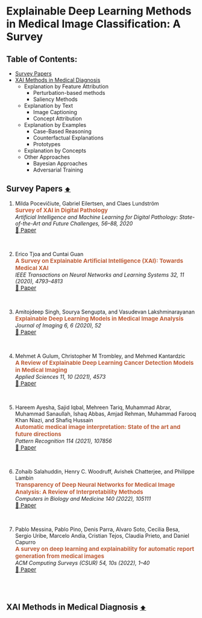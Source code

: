 # Explainable Deep Learning Methods in Medical Image Classification: A Survey

## Table of Contents:
- [Survey Papers](#markdown-header-survey-papers)
- [XAI Methods in Medical Diagnosis](#xai-methods-in-medical-diagnosis)
  - Explanation by Feature Attribution
    - Perturbation-based methods
    - Saliency Methods
  - Explanation by Text
    - Image Captioning
    - Concept Attribution
  - Explanation by Examples
    - Case-Based Reasoning
    - Counterfactual Explanations
    - Prototypes
  - Explanation by Concepts
  - Other Approaches
    - Bayesian Approaches
    - Adversarial Training


## Survey Papers <span style="font-size:15px;">[:arrow_up:](#table-of-contents)</span>

1. Milda Pocevičiute, Gabriel Eilertsen, and Claes Lundström <br>
<span style="font-size:15px; color:#bd5d38;">**Survey of XAI in Digital Pathology**</span> <br>
*Artificial Intelligence and Machine Learning for Digital Pathology: State-of-the-Art and Future Challenges, 56–88, 2020* <br>
<span style="font-size:15px;"><a href="https://arxiv.org/pdf/2008.06353.pdf" target="blank">:page_facing_up: Paper</a></span> 

<br>

2. Erico Tjoa and Cuntai Guan <br>
<span style="font-size:15px; color:#bd5d38;">**A Survey on Explainable Artificial Intelligence (XAI): Towards Medical XAI**</span> <br>
*IEEE Transactions on
Neural Networks and Learning Systems 32, 11 (2020), 4793–4813* <br>
<span style="font-size:15px;"><a href="https://arxiv.org/pdf/1907.07374.pdf" target="blank">:page_facing_up: Paper</a></span> 

<br>

3. Amitojdeep Singh, Sourya Sengupta, and Vasudevan Lakshminarayanan <br>
<span style="font-size:15px; color:#bd5d38;">**Explainable Deep Learning Models in Medical Image
Analysis**</span> <br>
*Journal of Imaging 6, 6 (2020), 52* <br>
<span style="font-size:15px;"><a href="https://arxiv.org/pdf/2005.13799.pdf" target="blank">:page_facing_up: Paper</a></span> 

<br>

4. Mehmet A Gulum, Christopher M Trombley, and Mehmed Kantardzic <br>
<span style="font-size:15px; color:#bd5d38;">**A Review of Explainable Deep Learning Cancer Detection
Models in Medical Imaging**</span> <br>
*Applied Sciences 11, 10 (2021), 4573* <br>
<span style="font-size:15px;"><a href="https://www.mdpi.com/2076-3417/11/10/4573" target="blank">:page_facing_up: Paper</a></span>

<br>

5. Hareem Ayesha, Sajid Iqbal, Mehreen Tariq, Muhammad Abrar, Muhammad Sanaullah, Ishaq Abbas, Amjad Rehman, Muhammad
Farooq Khan Niazi, and Shafiq Hussain <br>
<span style="font-size:15px; color:#bd5d38;">**Automatic medical image interpretation: State of the art and future directions**</span> <br>
*Pattern
Recognition 114 (2021), 107856* <br>
<span style="font-size:15px;"><a href="https://www.sciencedirect.com/science/article/pii/S0031320321000431" target="blank">:page_facing_up: Paper</a></span>

<br>

6. Zohaib Salahuddin, Henry C. Woodruff, Avishek Chatterjee, and Philippe Lambin <br>
<span style="font-size:15px; color:#bd5d38;">**Transparency of Deep Neural Networks for
Medical Image Analysis: A Review of Interpretability Methods**</span> <br>
*Computers in Biology and Medicine 140 (2022), 105111* <br>
<span style="font-size:15px;"><a href="https://www.sciencedirect.com/science/article/pii/S0010482521009057" target="blank">:page_facing_up: Paper</a></span>


<br>

7. Pablo Messina, Pablo Pino, Denis Parra, Alvaro Soto, Cecilia Besa, Sergio Uribe, Marcelo Andía, Cristian Tejos, Claudia Prieto, and
Daniel Capurro <br>
<span style="font-size:15px; color:#bd5d38;">**A survey on deep learning and explainability for automatic report generation from medical images**</span> <br>
*ACM
Computing Surveys (CSUR) 54, 10s (2022), 1–40* <br>
<span style="font-size:15px;"><a href="https://arxiv.org/pdf/2010.10563.pdf" target="blank">:page_facing_up: Paper</a></span>

<br>
<br>

## XAI Methods in Medical Diagnosis <span style="font-size:15px;">[:arrow_up:](#table-of-contents)</span>
